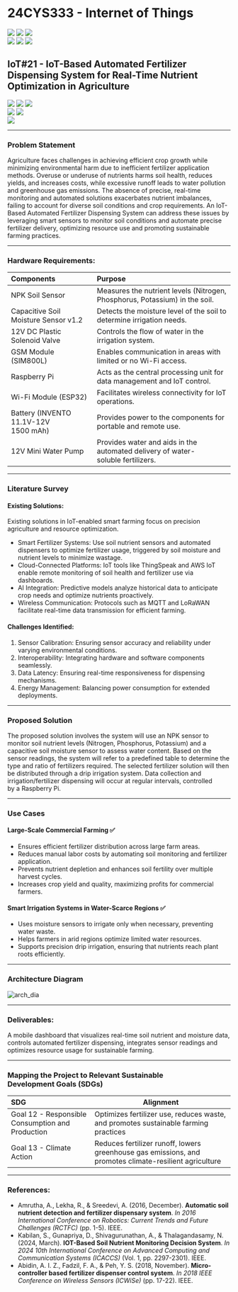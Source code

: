 # 24CYS333 - Internet of Things
![](https://img.shields.io/badge/Batch-22CYS-lightgreen) ![](https://img.shields.io/badge/UG-blue) ![](https://img.shields.io/badge/Subject-IoT-blue)
<br/>
![](https://img.shields.io/badge/Lecture-2-orange) ![](https://img.shields.io/badge/Practical-3-orange) ![](https://img.shields.io/badge/Credits-3-orange) <br/>

## IoT#21 - IoT-Based Automated Fertilizer Dispensing System for Real-Time Nutrient Optimization in Agriculture

![](https://img.shields.io/badge/Member-Navarang_C_D-gold)  ![](https://img.shields.io/badge/Member-Reddicherla_Thanuj-gold)  ![](https://img.shields.io/badge/Member-Nandana_Mahesh-gold) <br/> 
![](https://img.shields.io/badge/SDG-12-darkgreen) ![](https://img.shields.io/badge/SDG-13-darkgreen) <br/>
![](https://img.shields.io/badge/-AIC_Raise_Hackathon-brown) <br/>

---

### Problem Statement<br>
Agriculture faces challenges in achieving efficient crop growth while minimizing environmental harm due to inefficient fertilizer application methods. Overuse or underuse of nutrients harms soil health, reduces yields, and increases costs, while excessive runoff leads to water pollution and greenhouse gas emissions. The absence of precise, real-time monitoring and automated solutions exacerbates nutrient imbalances, failing to account for diverse soil conditions and crop requirements. An IoT-Based Automated Fertilizer Dispensing System can address these issues by leveraging smart sensors to monitor soil conditions and automate precise fertilizer delivery, optimizing resource use and promoting sustainable farming practices.

---

### Hardware Requirements:<br>
| Components                             | Purpose                                                                                          |
|:---------------------------------------|:-------------------------------------------------------------------------------------------------|
| NPK Soil Sensor                        | Measures the nutrient levels (Nitrogen, Phosphorus, Potassium) in the soil.  |
| Capacitive Soil Moisture Sensor v1.2   | Detects the moisture level of the soil to determine irrigation needs.
|12V DC Plastic Solenoid Valve           | Controls the flow of water in the irrigation system. |
| GSM Module (SIM800L)                   | Enables communication in areas with limited or no Wi-Fi access. |
| Raspberry Pi                           | Acts as the central processing unit for data management and IoT control. |
| Wi-Fi Module (ESP32)                   | Facilitates wireless connectivity for IoT operations.   |
| Battery (INVENTO 11.1V-12V 1500 mAh)   | Provides power to the components for portable and remote use.|
| 12V Mini Water Pump                    | Provides water and aids in the automated delivery of water-soluble fertilizers. |
---
### Literature Survey<br>
#### Existing Solutions:
Existing solutions in IoT-enabled smart farming focus on precision agriculture and resource optimization.

- Smart Fertilizer Systems: Use soil nutrient sensors and automated dispensers to optimize fertilizer usage, triggered by soil moisture and nutrient levels to minimize wastage.<br>
- Cloud-Connected Platforms: IoT tools like ThingSpeak and AWS IoT enable remote monitoring of soil health and fertilizer use via dashboards.<br>
- AI Integration: Predictive models analyze historical data to anticipate crop needs and optimize nutrients proactively.<br>
- Wireless Communication: Protocols such as MQTT and LoRaWAN facilitate real-time data transmission for efficient farming.<be>

#### Challenges Identified:<br>
1. Sensor Calibration: Ensuring sensor accuracy and reliability under varying environmental conditions.<br>
2. Interoperability: Integrating hardware and software components seamlessly.<br>
3. Data Latency: Ensuring real-time responsiveness for dispensing mechanisms.<br>
4. Energy Management: Balancing power consumption for extended deployments.<br>
---

### Proposed Solution 
  
The proposed solution involves the system will use an NPK sensor to monitor soil nutrient levels (Nitrogen, Phosphorus, Potassium) and a capacitive soil moisture sensor to assess water content. Based on the sensor readings, the system will refer to a predefined table to determine the type and ratio of fertilizers required. The selected fertilizer solution will then be distributed through a drip irrigation system. Data collection and irrigation/fertilizer dispensing will occur at regular intervals, controlled by a Raspberry Pi.

---
### Use Cases
#### Large-Scale Commercial Farming ✅
- Ensures efficient fertilizer distribution across large farm areas.
- Reduces manual labor costs by automating soil monitoring and fertilizer application.
- Prevents nutrient depletion and enhances soil fertility over multiple harvest cycles.
- Increases crop yield and quality, maximizing profits for commercial farmers.

#### Smart Irrigation Systems in Water-Scarce Regions ✅
- Uses moisture sensors to irrigate only when necessary, preventing water waste.
- Helps farmers in arid regions optimize limited water resources.
- Supports precision drip irrigation, ensuring that nutrients reach plant roots efficiently.

 ---
 ### Architecture Diagram
![arch_dia](https://github.com/user-attachments/assets/18191315-32f9-49d9-a60e-f84adc979ec1)

---
### Deliverables:
A mobile dashboard that visualizes real-time soil nutrient and moisture data, controls automated fertilizer dispensing, integrates sensor readings and optimizes resource usage for sustainable farming.

---
### Mapping the Project to Relevant Sustainable Development Goals (SDGs)

| SDG                                                 | Alignment                                                                                              |
|:----------------------------------------------------|--------------------------------------------------------------------------------------------------------|
| Goal 12 - Responsible Consumption and Production    |  Optimizes fertilizer use, reduces waste, and promotes sustainable farming practices                   |
| Goal 13 - Climate Action                            | Reduces fertilizer runoff, lowers greenhouse gas emissions, and promotes climate-resilient agriculture |

---
### References:
- Amrutha, A., Lekha, R., & Sreedevi, A. (2016, December). **Automatic soil nutrient detection and fertilizer dispensary system**. _In 2016 International Conference on Robotics: Current Trends and Future Challenges (RCTFC)_ (pp. 1-5). IEEE.
- Kabilan, S., Gunapriya, D., Shivagurunathan, A., & Thalagandasamy, N. (2024, March). **IOT-Based Soil Nutrient Monitoring Decision System**. _In 2024 10th International Conference on Advanced Computing and Communication Systems (ICACCS)_ (Vol. 1, pp. 2297-2301). IEEE.
- Abidin, A. I. Z., Fadzil, F. A., & Peh, Y. S. (2018, November). **Micro-controller based fertilizer dispenser control system**. _In 2018 IEEE Conference on Wireless Sensors (ICWiSe)_ (pp. 17-22). IEEE.
<br>

